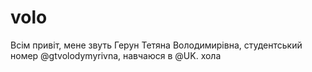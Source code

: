 # volo
Всім привіт, мене звуть Герун Тетяна Володимирівна, студентський номер @gtvolodymyrivna, навчаюся в @UK. хола
